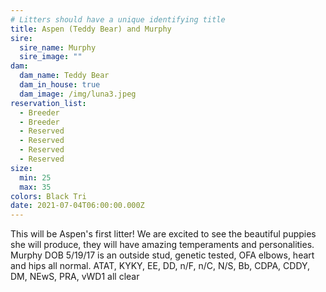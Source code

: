 ```yaml
---
# Litters should have a unique identifying title
title: Aspen (Teddy Bear) and Murphy
sire:
  sire_name: Murphy
  sire_image: ""
dam:
  dam_name: Teddy Bear
  dam_in_house: true
  dam_image: /img/luna3.jpeg
reservation_list:
  - Breeder
  - Breeder
  - Reserved
  - Reserved
  - Reserved
  - Reserved
size:
  min: 25
  max: 35
colors: Black Tri
date: 2021-07-04T06:00:00.000Z
---
```

 This will be Aspen's first litter! We are excited to see the beautiful puppies she will produce, they will have amazing temperaments and personalities. Murphy DOB 5/19/17 is an outside stud, genetic tested, OFA elbows, heart and hips all normal. ATAT, KYKY, EE, DD, n/F, n/C, N/S, Bb, CDPA, CDDY, DM, NEwS, PRA, vWD1 all clear